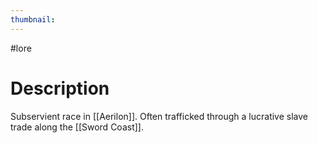 ```yaml
---
thumbnail:
---
```

#lore
# Description
Subservient race in [[Aerilon]]. Often trafficked through a lucrative slave trade along the [[Sword Coast]].